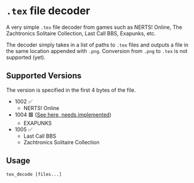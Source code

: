 # `.tex` file decoder
A very simple `.tex` file decoder from games such as NERTS! Online, The Zachtronics Solitaire Collection, Last Call BBS, Exapunks, etc.

The decoder simply takes in a list of paths to `.tex` files and outputs a file in the same location appended with `.png`. Conversion from `.png` to `.tex` is not supported (yet).

## Supported Versions
The version is specified in the first 4 bytes of the file.
- 1002 ✅
    - NERTS! Online
- 1004 🟥 ([See here, needs implemented](https://gist.github.com/sigsegv-mvm/0f07b1c6d8dd56885f74e03758c11e58?permalink_comment_id=5031771#gistcomment-5031771))
    - EXAPUNKS
- 1005 ✅
    - Last Call BBS
    - Zachtronics Solitaire Collection

## Usage
```
tex_decode [files...]
```
